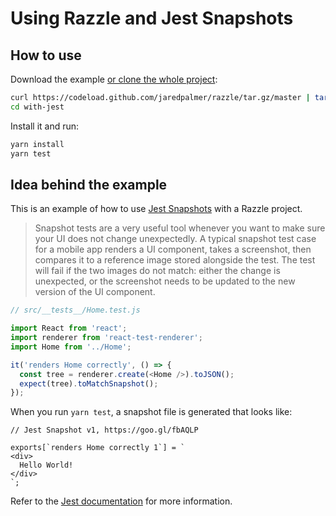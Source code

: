 # Using Razzle and Jest Snapshots

## How to use

Download the example [or clone the whole project](https://github.com/jaredpalmer/razzle.git):

```bash
curl https://codeload.github.com/jaredpalmer/razzle/tar.gz/master | tar -xz --strip=2 razzle-master/examples/with-jest
cd with-jest
```

Install it and run:

```bash
yarn install
yarn test
```

## Idea behind the example

This is an example of how to use [Jest Snapshots](http://facebook.github.io/jest/docs/en/snapshot-testing.html#snapshot-testing-with-jest) with a Razzle project.

> Snapshot tests are a very useful tool whenever you want to make sure your UI does not change unexpectedly.
> A typical snapshot test case for a mobile app renders a UI component, takes a screenshot, then compares it to a reference image stored alongside the test. The test will fail if the two images do not match: either the change is unexpected, or the screenshot needs to be updated to the new version of the UI component.

```js
// src/__tests__/Home.test.js

import React from 'react';
import renderer from 'react-test-renderer';
import Home from '../Home';

it('renders Home correctly', () => {
  const tree = renderer.create(<Home />).toJSON();
  expect(tree).toMatchSnapshot();
});
```

When you run `yarn test`, a snapshot file is generated that looks like:

```
// Jest Snapshot v1, https://goo.gl/fbAQLP

exports[`renders Home correctly 1`] = `
<div>
  Hello World!
</div>
`;
```

Refer to the [Jest documentation](http://facebook.github.io/jest/docs/en/snapshot-testing.html#snapshot-testing-with-jest) for more information.
